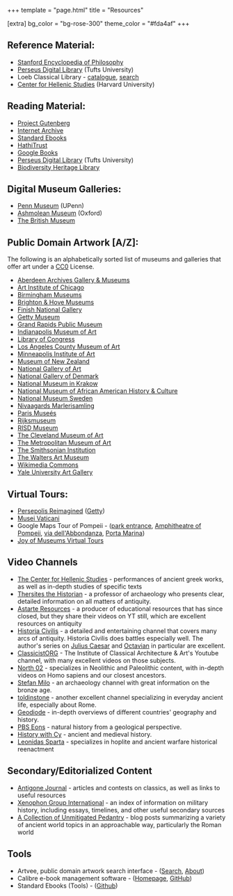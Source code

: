+++
template = "page.html"
title = "Resources"

[extra]
bg_color = "bg-rose-300"
theme_color = "#fda4af"
+++

## Reference Material:

* [Stanford Encyclopedia of Philosophy](https://plato.stanford.edu)
* [Perseus Digital Library](http://www.perseus.tufts.edu/hopper/) (Tufts University)
* Loeb Classical Library - [catalogue](https://www.hup.harvard.edu/collection.php?), [search](https://www.loebclassics.com)
* [Center for Hellenic Studies](https://chs.harvard.edu/publications/) (Harvard University)

## Reading Material:

* [Project Gutenberg](https://www.gutenberg.org)
* [Internet Archive](https://archive.org)
* [Standard Ebooks](https://standardebooks.org)
* [HathiTrust](https://www.hathitrust.org)
* [Google Books](https://books.google.com/)
* [Perseus Digital Library](http://www.perseus.tufts.edu/hopper/) (Tufts University)
* [Biodiversity Heritage Library](https://www.biodiversitylibrary.org)

## Digital Museum Galleries:

* [Penn Museum](https://www.penn.museum/tour/tour.php?id=2) (UPenn)
* [Ashmolean Museum](https://www.ashmolean.org/ground-floor) (Oxford)
* [The British Museum](https://www.britishmuseum.org/collection/galleries)

## Public Domain Artwork [A/Z]:

The following is an alphabetically sorted list of museums and galleries that offer art under a [CC0](https://creativecommons.org/share-your-work/public-domain/cc0/) License.

* [Aberdeen Archives Gallery & Museums](https://emuseum.aberdeencity.gov.uk/collections/102307/open-access-images--fine-art)
* [Art Institute of Chicago](https://www.artic.edu/collection?q=test&is_public_domain=1)
* [Birmingham Museums](https://dams.birminghammuseums.org.uk/asset-bank/action/viewDefaultHome?browseType=folders)
* [Brighton & Hove Museums](https://collections.brightonmuseums.org.uk/?q=&departments=)
* [Finish National Gallery](https://www.kansallisgalleria.fi/en)
* [Getty Museum](http://search.getty.edu/gateway/search?q=&cat=highlight&f=%22Open+Content+Images%22&rows=10&srt=a&dir=s&pg=1)
* [Grand Rapids Public Museum](https://www.grpmcollections.org/Browse/Collections)
* [Indianapolis Museum of Art](http://collection.imamuseum.org/)
* [Library of Congress](https://www.loc.gov/free-to-use/)
* [Los Angeles County Museum of Art](https://collections.lacma.org/)
* [Minneapolis Institute of Art](https://collections.artsmia.org/)
* [Museum of New Zealand](https://collections.tepapa.govt.nz/)
* [National Gallery of Art](https://www.nga.gov)
* [National Gallery of Denmark](https://open.smk.dk/en/art?q=*&page=0)
* [National Museum in Krakow](https://zbiory.mnk.pl/en/home-page)
* [National Museum of African American History & Culture](https://nmaahc.si.edu/explore/initiatives/nmaahc-open-access)
* [National Museum Sweden](https://collection.nationalmuseum.se/eMP/eMuseumPlus?service=ExternalInterface&module=exhibition&moduleFunction=result&filterName=filter.tours.all)
* [Nivaagards Marlerisamling](https://www.nivaagaard.dk/en/)
* [Paris Museés](https://www.parismuseescollections.paris.fr/en)
* [Rijksmuseum](https://www.rijksmuseum.nl/en)
* [RISD Museum](https://risdmuseum.org/art-design/collection)
* [The Cleveland Museum of Art](https://www.clevelandart.org/art/collection/search?only-open-access=1)
* [The Metropolitan Museum of Art](https://www.metmuseum.org/art/the-collection#browse-by)
* [The Smithsonian Institution](https://www.si.edu/search/collection-images?edan_q=landscape&edan_fq[0]=object_type%3A%22Paintings%22)
* [The Walters Art Museum](https://art.thewalters.org)
* [Wikimedia Commons](https://commons.wikimedia.org/wiki/Main_Page)
* [Yale University Art Gallery](https://artgallery.yale.edu/collection/search)

## Virtual Tours:

* [Persepolis Reimagined](https://persepolis.getty.edu) ([Getty](https://www.getty.edu))
* [Musei Vaticani](https://www.museivaticani.va/content/museivaticani/it/collezioni/musei/tour-virtuali-elenco.html)
* Google Maps Tour of Pompeii - ([park entrance](https://www.google.com/maps/@40.7503017,14.4949955,3a,75y,337.7h,81.6t/data=!3m9!1e1!3m7!1s7EKLYjYXC4yHdJ5j25xyJA!2e0!7i13312!8i6656!9m2!1b1!2i29), [Amphitheatre of Pompeii](https://www.google.com/maps/place/WC+Public/@40.7506309,14.4906603,18.08z/data=!4m14!1m7!3m6!1s0x133bbcbd87d1ea83:0x7ca462808e529b35!2sPompeii+Archaeological+Park!8m2!3d40.7512189!4d14.4886761!16s%2Fg%2F1tctbwg6!3m5!1s0x133bbcbd823315bb:0x2287980437c7a1a6!8m2!3d40.7497693!4d14.4951948!16s%2Fg%2F11gbkt7xqc), [via dell'Abbondanza](https://www.google.com/maps/@40.751353,14.49115,3a,90y,208.54h,89.41t/data=!3m7!1e1!3m5!1sSrQOYDor97wbT3YTcUDBSA!2e0!6shttps:%2F%2Fstreetviewpixels-pa.googleapis.com%2Fv1%2Fthumbnail%3Fpanoid%3DSrQOYDor97wbT3YTcUDBSA%26cb_client%3Dmaps_sv.tactile.gps%26w%3D203%26h%3D100%26yaw%3D204.4851%26pitch%3D0%26thumbfov%3D100!7i13312!8i6656), [Porta Marina](https://www.google.com/maps/@40.748198,14.4828972,0a,82.2y,67.85h,91.66t/data=!3m4!1e1!3m2!1sflIgSi3_0y4vtuJLF7Jf4w!2e0?source=apiv3))
* [Joy of Museums Virtual Tours](https://joyofmuseums.com)

## Video Channels

* [The Center for Hellenic Studies](https://www.youtube.com/channel/UC4CZOzGtFzZe2pcONCNT15w) - performances of ancient greek works, as well as in-depth studies of specific texts
* [Thersites the Historian](https://www.youtube.com/@ThersitestheHistorian) - a professor of archaeology who presents clear, detailed information on all matters of antiquity.
* [Astarte Resources](https://www.youtube.com/@astarteresources2532) - a producer of educational resources that has since closed, but they share their videos on YT still, which are excellent resources on antiquity
* [Historia Civilis](https://www.youtube.com/@HistoriaCivilis/) - a detailed and entertaining channel that covers many arcs of antiquity. Historia Civilis does battles especially well. The author's series on [Julius Caesar](https://www.youtube.com/watch?v=gsK4nX0tCGQ&list=PLODnBH8kenOoLUW8BmHhX55I-qexvyU32&pp=iAQB) and [Octavian](https://www.youtube.com/watch?v=2-PYwEsTll0&list=PLODnBH8kenOonO62euH1PLlMm8hT5lHlL&pp=iAQB) in particular are excellent.
* [ClassicistORG](https://www.youtube.com/@ClassicistORG) - The Institute of Classical Architecture & Art's Youtube channel, with many excellent videos on those subjects.
* [North 02](https://www.youtube.com/@NORTH02) - specializes in Neolithic and Paleolithic content, with in-depth videos on Homo sapiens and our closest ancestors.
* [Stefan Milo](https://www.youtube.com/@StefanMilo) - an archaeology channel with great information on the bronze age.
* [toldinstone](https://www.youtube.com/@toldinstone) - another excellent channel specializing in everyday ancient life, especially about Rome.
* [Geodiode](https://www.youtube.com/@Geodiode) - in-depth overviews of different countries' geography and history.
* [PBS Eons](https://www.youtube.com/@eons) - natural history from a geological perspective.
* [History with Cy](https://www.youtube.com/@HistorywithCy) - ancient and medieval history.
* [Leonidas Sparta](https://www.youtube.com/@LeonidasSparta-Fun-History) - specializes in hoplite and ancient warfare historical reenactment

## Secondary/Editorialized Content

* [Antigone Journal](https://antigonejournal.com/) - articles and contests on classics, as well as links to useful resources
* [Xenophon Group International](http://www.xenophon-mil.org) - an index of information on military history, including essays, timelines, and other useful secondary sources
* [A Collection of Unmitigated Pedantry](https://acoup.blog/) - blog posts summarizing a variety of ancient world topics in an approachable way, particularly the Roman world

## Tools

* Artvee, public domain artwork search interface - ([Search](https://artvee.com), [About](https://artvee.com/about-us/))
* Calibre e-book management software - ([Homepage](https://calibre-ebook.com), [GitHub](https://github.com/kovidgoyal/calibre))
* Standard Ebooks (Tools) - ([Github](https://github.com/standardebooks/tools))